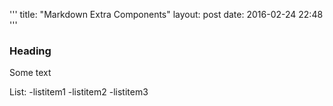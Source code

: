 '''
title: "Markdown Extra Components"
layout: post
date: 2016-02-24 22:48
'''

### Heading

Some text

List:
  -listitem1
  -listitem2
  -listitem3
